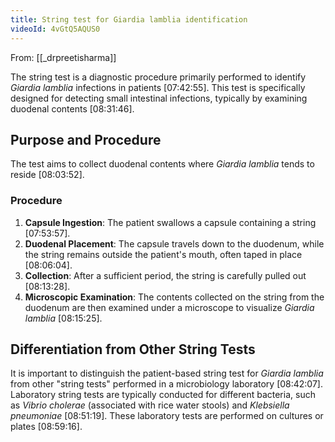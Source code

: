 ```yaml
---
title: String test for Giardia lamblia identification
videoId: 4vGtQ5AQUS0
---
```


From: [[_drpreetisharma]] <br/> 

The string test is a diagnostic procedure primarily performed to identify *Giardia lamblia* infections in patients <a class="yt-timestamp" data-t="07:42:55">[07:42:55]</a>. This test is specifically designed for detecting small intestinal infections, typically by examining duodenal contents <a class="yt-timestamp" data-t="08:31:46">[08:31:46]</a>.

## Purpose and Procedure

The test aims to collect duodenal contents where *Giardia lamblia* tends to reside <a class="yt-timestamp" data-t="08:03:52">[08:03:52]</a>.

### Procedure
1.  **Capsule Ingestion**: The patient swallows a capsule containing a string <a class="yt-timestamp" data-t="07:53:57">[07:53:57]</a>.
2.  **Duodenal Placement**: The capsule travels down to the duodenum, while the string remains outside the patient's mouth, often taped in place <a class="yt-timestamp" data-t="08:06:04">[08:06:04]</a>.
3.  **Collection**: After a sufficient period, the string is carefully pulled out <a class="yt-timestamp" data-t="08:13:28">[08:13:28]</a>.
4.  **Microscopic Examination**: The contents collected on the string from the duodenum are then examined under a microscope to visualize *Giardia lamblia* <a class="yt-timestamp" data-t="08:15:25">[08:15:25]</a>.

## Differentiation from Other String Tests

It is important to distinguish the patient-based string test for *Giardia lamblia* from other "string tests" performed in a microbiology laboratory <a class="yt-timestamp" data-t="08:42:07">[08:42:07]</a>. Laboratory string tests are typically conducted for different bacteria, such as *Vibrio cholerae* (associated with rice water stools) and *Klebsiella pneumoniae* <a class="yt-timestamp" data-t="08:51:19">[08:51:19]</a>. These laboratory tests are performed on cultures or plates <a class="yt-timestamp" data-t="08:59:16">[08:59:16]</a>.